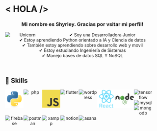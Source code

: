 <h1> < HOLA /> </h1>

<h3 align="center">Mi nombre es Shyrley. Gracias por vsitar mi perfil! <br></h3>

<p align="center">
  
  <img align="left" width=130px alt="Unicorn" src="https://media.giphy.com/media/3ohs4BSacFKI7A717y/giphy.gif" />
  ✔ Soy una Desarrolladora Junior<br>
  ✔ Estoy aprendiendo Python orientado a IA y Ciencia de datos<br>
  ✔ También estoy aprendiendo sobre desarrollo web y movil <br>
  ✔ Estoy estudiando Ingeniería de Sistemas<br>
  ✔ Manejo bases de datos SQL Y NoSQL<br>
</p>

<br>

<div>
  <h2> 🌟 Skills</h2>
  <p align="center">
    <img align="left" alt="python" width="60px" src="https://raw.githubusercontent.com/devicons/devicon/master/icons/python/python-original.svg"/>
    <img align="left" alt="php" width="60px" src="https://www.vectorlogo.zone/logos/php/php-icon.svg"/>
    <img align="left" alt="javascript" width="60px" src="https://raw.githubusercontent.com/devicons/devicon/master/icons/javascript/javascript-original.svg"/>
    <img align="left" alt="flutter" width="60px" src="https://www.vectorlogo.zone/logos/flutterio/flutterio-icon.svg"/>
    <img align="left" alt="wordpress" width="60px" src="https://www.vectorlogo.zone/logos/wordpress/wordpress-icon.svg"/>
    <img align="left" alt="react" width="60px" src="https://raw.githubusercontent.com/devicons/devicon/master/icons/react/react-original-wordmark.svg"/>
    <img align="left" alt="node" width="60px" src="https://raw.githubusercontent.com/devicons/devicon/master/icons/nodejs/nodejs-original-wordmark.svg"/>
    <img align="left" alt="tensorflow" width="60px" src="https://www.vectorlogo.zone/logos/tensorflow/tensorflow-icon.svg"/>
    <img align="left" alt="mysql" width="60px" src="https://www.vectorlogo.zone/logos/mysql/mysql-official.svg"/>
    <img align="left" alt="mongodb" width="60px" src="https://www.vectorlogo.zone/logos/mongodb/mongodb-icon.svg"/>
    <img align="left" alt="firebase" width="60px" src="https://www.vectorlogo.zone/logos/firebase/firebase-icon.svg"/>
    <img align="left" alt="postman" width="60px" src="https://www.vectorlogo.zone/logos/getpostman/getpostman-icon.svg"/>
    <img align="left" alt="xampp" width="60px" src="https://seeklogo.com/images/X/xampp-logo-1C1A9E3689-seeklogo.com.png"/>
    <img align="left" alt="notion" width="60px" src="https://seeklogo.com/images/N/notion-icon-logo-D1D5998962-seeklogo.com.png"/>
    <img align="left" alt="asana" width="60px" src="https://seeklogo.com/images/A/asana-logo-B759BB50CD-seeklogo.com.png"/>
  </p>
 
  
</div>
